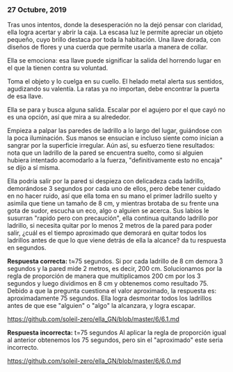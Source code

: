###  27 Octubre, 2019

Tras unos intentos, donde la desesperación no la dejó pensar con claridad, ella logra acertar y abrir la caja. La escasa luz le permite apreciar un objeto pequeño, cuyo brillo destaca por toda la habitación. Una llave dorada, con diseños de flores y una cuerda que permite usarla a manera de collar. 

Ella se emociona: esa llave puede significar la salida del horrendo lugar en el que la tienen contra su voluntad. 

Toma el objeto y lo cuelga en su cuello. El helado metal alerta sus sentidos, agudizando su valentía. La ratas ya no importan, debe encontrar la puerta de esa llave. 

Ella se para y busca alguna salida. Escalar por el agujero por el que cayó no es una opción, así que mira a su alrededor. 

Empieza a palpar las paredes de ladrillo a lo largo del lugar, guiándose con la poca iluminación. Sus manos se ensucian e incluso siente como inician a sangrar por la superficie irregular. Aún así, su esfuerzo tiene resultados: nota que un ladrillo de la pared se encuentra suelto, como si alguien hubiera intentado acomodarlo a la fuerza, "definitivamente esto no encaja" se dijo a sí misma. 

Ella podría salir por la pared si despieza con delicadeza cada ladrillo, demorándose 3 segundos por cada uno de ellos, pero debe tener cuidado en no hacer ruido, así que ella toma en su mano el primer ladrillo suelto y asimila que tiene un tamaño de 8 cm, y mientras brotaba de su frente una gota de sudor, escucha un eco, algo o alguien se acerca. Sus labios le susurran "rapido pero con precaución", ella continua quitando ladrillo por ladrillo, si necesita quitar por lo menos 2 metros de la pared para poder salir, ¿cuál es el tiempo aproximado que demorará en quitar todos los ladrillos antes de que lo que viene detrás de ella la alcance? da tu respuesta en segundos.

**Respuesta correcta:**
t≈75 segundos.
Si por cada ladrillo de 8 cm demora 3 segundos y la pared mide 2 metros, es decir, 200 cm. Solucionamos por la regla de proporción de manera que multiplicamos 200 cm por los 3 segundos y luego dividimos en 8 cm y obtenemos como resultado 75. Debido a que la pregunta cuestiona el valor aproximado, la respuesta es: aproximadamente 75 segundos.
Ella logra desmontar todos los ladrillos antes de que ese "alguien" o "algo" la alcanzara, y logra escapar.

https://github.com/soleil-zero/ella_GN/blob/master/6/6.1.md


**Respuesta incorrecta:**
t=75 segundos
Al aplicar la regla de proporción igual al anterior obtenemos los 75 segundos, pero sin el "aproximado" este seria incorrecto.

https://github.com/soleil-zero/ella_GN/blob/master/6/6.0.md

